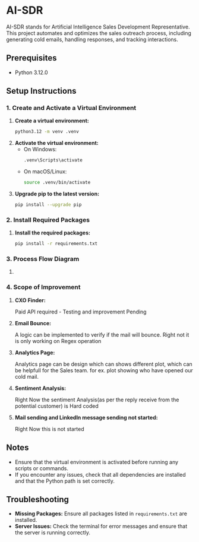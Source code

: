 # AI-SDR

AI-SDR stands for Artificial Intelligence Sales Development Representative. This project automates and optimizes the sales outreach process, including generating cold emails, handling responses, and tracking interactions.


## Prerequisites

- Python 3.12.0

## Setup Instructions

### 1. Create and Activate a Virtual Environment

1. **Create a virtual environment:**
    ```bash
    python3.12 -m venv .venv
    ```
2. **Activate the virtual environment:**
    - On Windows:
      ```bash
      .venv\Scripts\activate
      ```
    - On macOS/Linux:
      ```bash
      source .venv/bin/activate
      ```
3. **Upgrade pip to the latest version:**
    ```bash
    pip install --upgrade pip
    ```

### 2. Install Required Packages

1. **Install the required packages:**
    ```bash
    pip install -r requirements.txt
    ```

### 3. Process Flow Diagram

1. 

### 4. Scope of Improvement

1. **CXO Finder:**

    Paid API required - Testing and improvement Pending


2. **Email Bounce:**

    A logic can be implemented to verify if the mail will bounce. Right not it is only working on Regex operation


3. **Analytics Page:**

    Analytics page can be design which can shows different plot, which can be helpfull for the Sales team.
    for ex. plot showing who have opened our cold mail.


4. **Sentiment Analysis:**

    Right Now the sentiment Analysis(as per the reply receive from the potential customer) is Hard coded


5. **Mail sending and LinkedIn message sending not started:**

    Right Now this is not started

              

## Notes

- Ensure that the virtual environment is activated before running any scripts or commands.
- If you encounter any issues, check that all dependencies are installed and that the Python path is set correctly.

## Troubleshooting

- **Missing Packages:** Ensure all packages listed in `requirements.txt` are installed.
- **Server Issues:** Check the terminal for error messages and ensure that the server is running correctly.
